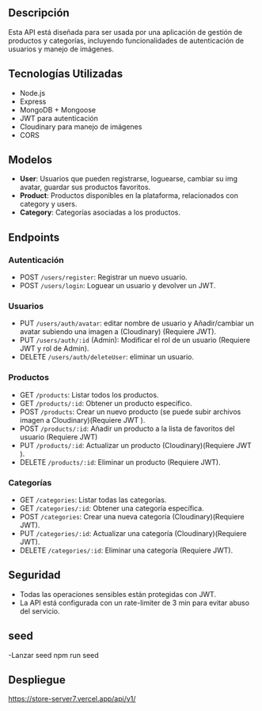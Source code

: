 ## Descripción
Esta API está diseñada para ser usada por una aplicación de gestión de productos y categorías, incluyendo funcionalidades de autenticación de usuarios y manejo de imágenes.

## Tecnologías Utilizadas
- Node.js
- Express
- MongoDB + Mongoose
- JWT para autenticación
- Cloudinary para manejo de imágenes
- CORS


## Modelos
- **User**: Usuarios que pueden registrarse, loguearse, cambiar su img avatar, guardar sus productos favoritos.
- **Product**: Productos disponibles en la plataforma, relacionados con category y users.
- **Category**: Categorías asociadas a los productos.

## Endpoints

### Autenticación
- POST `/users/register`: Registrar un nuevo usuario.
- POST `/users/login`: Loguear un usuario y devolver un JWT.

### Usuarios
- PUT `/users/auth/avatar`: editar nombre de usuario y Añadir/cambiar un avatar subiendo una imagen a (Cloudinary) (Requiere JWT).
- PUT `/users/auth/:id` (Admin): Modificar el rol de un usuario (Requiere JWT y rol de Admin).
- DELETE `/users/auth/deleteUser`: eliminar un usuario.

### Productos
- GET `/products`: Listar todos los productos.
- GET `/products/:id`: Obtener un producto específico.
- POST `/products`: Crear un nuevo producto (se puede subir archivos imagen a Cloudinary)(Requiere JWT ).
- POST `/products/:id`: Añadir un producto a la lista de favoritos del usuario (Requiere JWT)
- PUT `/products/:id`: Actualizar un producto (Cloudinary)(Requiere JWT ).
- DELETE `/products/:id`: Eliminar un producto (Requiere JWT).

### Categorías
- GET `/categories`: Listar todas las categorías.
- GET `/categories/:id`: Obtener una categoría específica.
- POST `/categories`: Crear una nueva categoría (Cloudinary)(Requiere JWT).
- PUT `/categories/:id`: Actualizar una categoría (Cloudinary)(Requiere JWT).
- DELETE `/categories/:id`: Eliminar una categoría (Requiere JWT).

## Seguridad
- Todas las operaciones sensibles están protegidas con JWT.
- La API está configurada con un rate-limiter de 3 min para evitar abuso del servicio.

## seed
-Lanzar seed npm run seed 
## Despliegue
https://store-server7.vercel.app/api/v1/